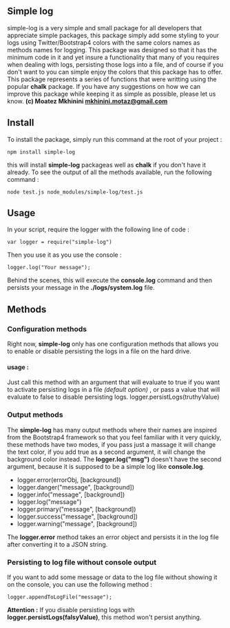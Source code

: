 
## Simple log

simple-log is a very simple and small package for all developers that appreciate simple packages, this package simply add some styling to your logs using Twitter/Bootstrap4 colors with the same colors names as methods names for logging.
This package was designed so that it has the minimum code in it and yet insure a functionality that many of you requires when dealing with logs, persisting those logs into a file, and of course if you don't want to you can simple enjoy the colors that this package has to offer.
This package represents a series of functions that were writting using the popular **chalk** package.
If you have any suggestions on how we can improve this package while keeping it as simple as possible, please let us know.
**(c) Moatez Mkhinini <mkhinini.motaz@gmail.com>**

## Install
To install the package, simply run this command at the root of your project :

    npm install simple-log
this will install **simple-log** packageas well as **chalk** if you don't have it already.
To see the output of all the methods available, run the following command :

    node test.js node_modules/simple-log/test.js

## Usage
In your script, require the logger with the following line of code :

    var logger = require("simple-log")
Then you use it as you use the console :

    logger.log("Your message");
Behind the scenes, this will execute the **console.log** command and then persists your message in the **./logs/system.log** file.
## Methods
### Configuration methods
Right now, **simple-log** only has one configuration methods that allows you to enable or disable persisting the logs in a file on the hard drive.
#### usage :
Just call this method with an argument that will evaluate to true if you want to activate persisting logs in a file *(default option)* , or pass a value that will evaluate to false to disable persisting logs.
    logger.persistLogs(truthyValue)

### Output methods
The **simple-log** has many output methods where their names are inspired from the Bootstrap4 framework so that you feel familiar with it very quickly, these methods have two modes, if you pass just a massage it will change the text color, if you add true as a second argument, it will change the background color instead. The **logger.log("msg")** doesn't have the second argument, because it is supposed to be a simple log like **console.log**.
 - logger.error(errorObj, [background])
 - logger.danger("message", [background])
 - logger.info("message", [background])
 - logger.log("message")
 - logger.primary("message", [background])
 - logger.success("message", [background])
 - logger.warning("message", [background])

The **logger.error** method takes an error object and persists it in the log file after converting it to a JSON string.
### Persisting to log file without console output
If you want to add some message or data to the log file without showing it on the console, you can use the following method :

    logger.appendToLogFile("message");
**Attention :** If you disable persisting logs with **logger.persistLogs(falsyValue)**, this method won't persist anything.
